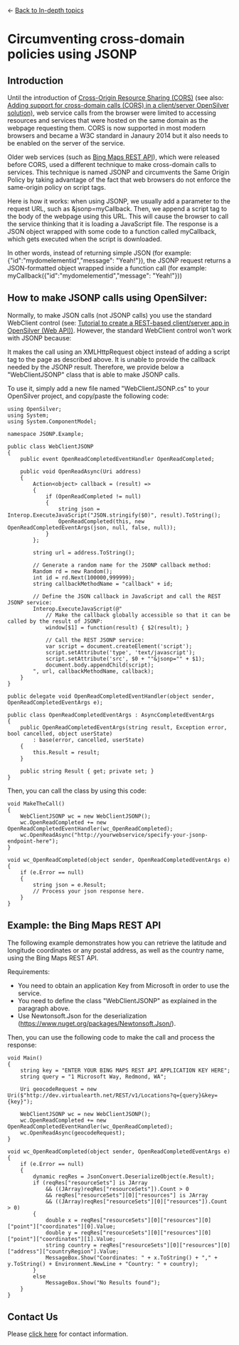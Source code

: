 ← [Back to In-depth topics](/docs/9/92)
# Circumventing cross-domain policies using JSONP

## Introduction

Until the introduction of [Cross-Origin Resource Sharing (CORS)](https://en.wikipedia.org/wiki/Cross-origin_resource_sharing) (see also: [Adding support for cross-domain calls (CORS) in a client/server OpenSilver solution)](wcf-and-webclient.md#adding-support-for-cross-domain-calls-cors), web service calls from the browser were limited to accessing resources and services that were hosted on the same domain as the webpage requesting them. CORS is now supported in most modern browsers and became a W3C standard in Janaury 2014 but it also needs to be enabled on the server of the service.

Older web services (such as [Bing Maps REST API](https://blogs.bing.com/maps/2015/03/05/accessing-the-bing-maps-rest-services-from-various-javascript-frameworks)), which were released before CORS, used a different technique to make cross-domain calls to services. This technique is named JSONP and circumvents the Same Origin Policy by taking advantage of the fact that web browsers do not enforce the same-origin policy on script tags.

Here is how it works: when using JSONP, we usually add a parameter to the request URL, such as &jsonp=myCallback. Then, we append a script tag to the body of the webpage using this URL. This will cause the browser to call the service thinking that it is loading a JavaScript file. The response is a JSON object wrapped with some code to a function called myCallback, which gets executed when the script is downloaded.

In other words, instead of returning simple JSON (for example: {"id":"mydomelementid","message": "Yeah!"}), the JSONP request returns a JSON-formatted object wrapped inside a function call (for example: myCallback({"id":"mydomelementid","message": "Yeah!"}))

## How to make JSONP calls using OpenSilver:
Normally, to make JSON calls (not JSONP calls) you use the standard WebClient control (see: [Tutorial to create a REST-based client/server app in OpenSilver (Web API))](wcf-and-webclient.md#tutorial-to-easily-create-a-rest-based-clientserver-app-in-opensilver-wep-api).
However, the standard WebClient control won't work with JSONP because:

It makes the call using an XMLHttpRequest object instead of adding a script tag to the page as described above.
It is unable to provide the callback needed by the JSONP result.
Therefore, we provide below a "WebClientJSONP" class that is able to make JSONP calls.

To use it, simply add a new file named "WebClientJSONP.cs" to your OpenSilver project, and copy/paste the following code:
```
using OpenSilver;
using System;
using System.ComponentModel;

namespace JSONP.Example;

public class WebClientJSONP
{
    public event OpenReadCompletedEventHandler OpenReadCompleted;

    public void OpenReadAsync(Uri address)
    {
        Action<object> callback = (result) =>
        {
            if (OpenReadCompleted != null)
            {
                string json = Interop.ExecuteJavaScript("JSON.stringify($0)", result).ToString();
                OpenReadCompleted(this, new OpenReadCompletedEventArgs(json, null, false, null));
            }
        };

        string url = address.ToString();

        // Generate a random name for the JSONP callback method:
        Random rd = new Random();
        int id = rd.Next(100000,999999);
        string callbackMethodName = "callback" + id;

        // Define the JSON callback in JavaScript and call the REST JSONP service:
        Interop.ExecuteJavaScript(@"
            // Make the callback globally accessible so that it can be called by the result of JSONP:
            window[$1] = function(result) { $2(result); }

            // Call the REST JSONP service:
            var script = document.createElement('script');
            script.setAttribute('type', 'text/javascript');
            script.setAttribute('src', $0 + ""&jsonp="" + $1);
            document.body.appendChild(script);
        ", url, callbackMethodName, callback);
    }
}

public delegate void OpenReadCompletedEventHandler(object sender, OpenReadCompletedEventArgs e);

public class OpenReadCompletedEventArgs : AsyncCompletedEventArgs
{
    public OpenReadCompletedEventArgs(string result, Exception error, bool cancelled, object userState)
        : base(error, cancelled, userState)
    {
        this.Result = result;
    }

    public string Result { get; private set; }
}
```

Then, you can call the class by using this code:
```
void MakeTheCall()
{
    WebClientJSONP wc = new WebClientJSONP();
    wc.OpenReadCompleted += new OpenReadCompletedEventHandler(wc_OpenReadCompleted);
    wc.OpenReadAsync("http://yourwebservice/specify-your-jsonp-endpoint-here");
}

void wc_OpenReadCompleted(object sender, OpenReadCompletedEventArgs e)
{
    if (e.Error == null)
    {
        string json = e.Result;
        // Process your json response here.
    }
}
 ```

## Example: the Bing Maps REST API
The following example demonstrates how you can retrieve the latitude and longitude coordinates or any postal address, as well as the country name, using the Bing Maps REST API.

Requirements:

* You need to obtain an application Key from Microsoft in order to use the service.
* You need to define the class "WebClientJSONP" as explained in the paragraph above.
* Use Newtonsoft.Json for the deserialization (https://www.nuget.org/packages/Newtonsoft.Json/).

Then, you can use the following code to make the call and process the response:
```
void Main()
{
    string key = "ENTER YOUR BING MAPS REST API APPLICATION KEY HERE";
    string query = "1 Microsoft Way, Redmond, WA";

    Uri geocodeRequest = new Uri($"http://dev.virtualearth.net/REST/v1/Locations?q={query}&key={key}");

    WebClientJSONP wc = new WebClientJSONP();
    wc.OpenReadCompleted += new OpenReadCompletedEventHandler(wc_OpenReadCompleted);
    wc.OpenReadAsync(geocodeRequest);
}

void wc_OpenReadCompleted(object sender, OpenReadCompletedEventArgs e)
{
    if (e.Error == null)
    {
        dynamic reqRes = JsonConvert.DeserializeObject(e.Result);
        if (reqRes["resourceSets"] is JArray
            && ((JArray)reqRes["resourceSets"]).Count > 0
            && reqRes["resourceSets"][0]["resources"] is JArray
            && ((JArray)reqRes["resourceSets"][0]["resources"]).Count > 0)
        {
            double x = reqRes["resourceSets"][0]["resources"][0]["point"]["coordinates"][0].Value;
            double y = reqRes["resourceSets"][0]["resources"][0]["point"]["coordinates"][1].Value;
            string country = reqRes["resourceSets"][0]["resources"][0]["address"]["countryRegion"].Value;
            MessageBox.Show("Coordinates: " + x.ToString() + "," + y.ToString() + Environment.NewLine + "Country: " + country);
        }
        else
            MessageBox.Show("No Results found");
    }
}
```

## Contact Us
Please [click here](https://opensilver.net/contact.aspx) for contact information.